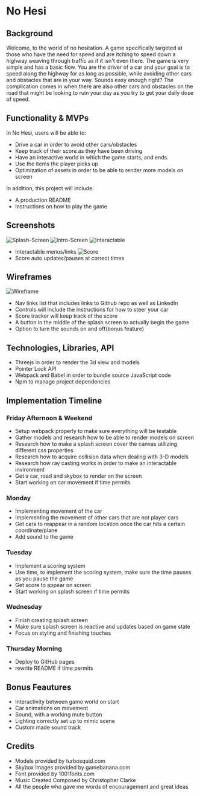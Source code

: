 # No Hesi

## Background 
Welcome, to the world of no hesitation. A game specifically targeted at those who have the need for speed and are itching to speed down a highway weaving through traffic as if it isn't even there. The game is very simple and has a basic flow. You are the driver of a car and your goal is to speed along the highway for as long as possible, while avoiding other cars and obstacles that are in your way. Sounds easy enough right? The complication comes in when there are also other cars and obstacles on the road that might be looking to ruin your day as you try to get your daily dose of speed.

## Functionality & MVPs
In No Hesi, users will be able to: 
* Drive a car in order to avoid other cars/obstacles
* Keep track of their score as they have been driving 
* Have an interactive world in which the game starts, and ends.
* Use the items the player picks up
* Optimization of assets in order to be able to render more models on screen

In addition, this project will include: 
* A production README 
* Instructions on how to play the game

## Screenshots
![Splash-Screen](https://cdn.discordapp.com/attachments/747021191067205682/898198564554043422/Screenshot_122.png)
![Intro-Screen](https://cdn.discordapp.com/attachments/747021191067205682/898198917487951902/Screenshot_123.png)
![Interactable](https://cdn.discordapp.com/attachments/747021191067205682/898199441805299752/Screenshot_124.png)
* Interactable menus/links
![Score](https://cdn.discordapp.com/attachments/747021191067205682/898199442849685554/Screenshot_125.png)
* Score auto updates/pauses at correct times

## Wireframes
![Wireframe](https://cdn.discordapp.com/attachments/747021191067205682/895781707268104252/Screenshot_116.png)
* Nav links list that includes links to Github repo as well as LinkedIn
* Controls will include the instructions for how to steer your car 
* Score tracker will keep track of the score 
* A button in the middle of the splash screen to actually begin the game 
* Option to turn the sounds on and off(bonus feature)

## Technologies, Libraries, API
* Threejs in order to render the 3d view and models 
* Pointer Lock API
* Webpack and Babel in order to bundle source JavaScript code
* Npm to manage project dependencies 

## Implementation Timeline 
### Friday Afternoon & Weekend
* Setup webpack properly to make sure everything will be testable
* Gather models and research how to be able to render models on screen
* Research how to make a splash screen cover the canvas utilizing different css properties
* Research how to acquire collision data when dealing with 3-D models
* Research how ray casting works in order to make an interactable invironment
* Get a car, road and skybox to render on the screen
* Start working on car movement if time permits

### Monday 
* Implementing movement of the car 
* Implementing the movement of other cars that are not player cars 
* Get cars to reappear in a random location once the car hits a certain coordinate/plane
* Add sound to the game 

### Tuesday 
* Implement a scoring system
* Use time, to implement the scoring system, make sure the time pauses as you pause the game
* Get score to appear on screen
* Start working on splash screen if time permits

### Wednesday
* Finish creating splash screen
* Make sure splash screen is reactive and updates based on game state
* Focus on styling and finishing touches

### Thursday Morning
* Deploy to GitHub pages 
* rewrite README if time permits

## Bonus Feautures
* Interactivity between game world on start 
* Car animations on movement 
* Sound, with a working mute button
* Lighting correctly set up to mimic scene
* Custom made sound track 

## Credits
* Models provided by turbosquid.com
* Skybox images provided by gamebanana.com
* Font provided by 1001fonts.com
* Music Created Composed by Christopher Clarke
* All the people who gave me words of encouragement and great ideas

